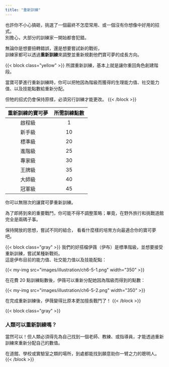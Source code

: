 ```yaml
---
title: "重新訓練"
---
```


也許你不小心搞砸，挑選了一個最終不怎麼常用、或一個沒有你想像中好用的招式。<br>
別擔心，大部分的訓練家一開始都會犯錯。

無論你是想要扭轉錯誤，還是想要嘗試新的戰術，<br>
訓練家都可以透過<b>重新訓練</b>來調整並重新規劃他們寶可夢的成長方向。

{{< block class="yellow" >}}
所謂重新訓練，基本上就是讓你重回角色創建階段。

當寶可夢進行重新訓練時，你可以把牠因為階級而獲得的生理能力值、社交能力值、以及技能點數給重新分配。

但牠的招式仍會保持原樣，必須另行訓練才能更改。
{{< /block >}}

<style>
  .table1 table { width: 350px !important; }
  .table1 th:nth-of-type(1) { width: 55%; }
  .table1 th:nth-of-type(2) { width: 45%; }
</style>
<div class="table1">

|重新訓練的寶可夢|所需訓練點數|
|:---------:|:-----------:|
| 啟程級 |  1 |
| 新手級 | 10 |
| 標準級 | 20 |
| 進階級 | 25 |
| 專家級 | 30 |
| 王牌級 | 35 |
| 大師級 | 40 |
| 冠軍級 | 45 |

</div>

你可以無限次的讓寶可夢重新訓練。

為了即將到來的重要戰鬥，你可能不得不調整策略；畢竟，在野外旅行和挑戰道館完全是兩碼子事。

保持開放的思想，嘗試不同的組合，
看看什麼樣的培育方向最適合你的寶可夢吧。

{{< block class="gray" >}}
我們的好搭檔伊薇（伊布）是標準階級，並想要接受重新訓練，嘗試某種新戰術。<br>
這是伊布目前的能力值、社交能力值以及技能配點：

{{< my-img src="images/illustration/ch6-5-1.png" width="350" >}}

在花費 20 點訓練點數後，伊薇可以重新分配她因為階級而得到的點數：

{{< my-img src="images/illustration/ch6-5-2.png" width="350" >}}

在完成重新訓練後，伊薇變得比原本更加擅長戰鬥了！
{{< /block >}}


{{< block class="gray" >}}
<h3>人類可以重新訓練嗎？</h3>
當然可以！但人類必須得先為自己找到一個老師、教練、或指導員，才能透過重新訓練來重新分配自己的數值。

在道館、學校或實驗室之類的場所，到處都能找到願意助你一臂之力的聰明人。
{{< /block >}}
